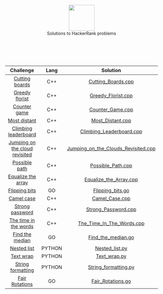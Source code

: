 

<p align="center">
    <a href="https://www.hackerrank.com/giupeppe0db">
        <img height=85 src="https://d3keuzeb2crhkn.cloudfront.net/hackerrank/assets/styleguide/logo_wordmark-f5c5eb61ab0a154c3ed9eda24d0b9e31.svg">
    </a>
    <br>Solutions to HackerRank problems
</p>

<br>
</br>
<br>
</br>

<!--|[challenge_name](link_challenge) |   prog_lang   | [file_name](path_file)| -->

Challenge | Lang | Solution                 
:---:|:---------:|:------:
|[Cutting boards](https://www.hackerrank.com/challenges/board-cutting/problem)| C++ | [Cutting_Boards.cpp](https://github.com/gppprimo/HackerRank_Solutions/blob/master/Solutions/Cutting_Boards.cpp)|
|[Greedy florist](https://www.hackerrank.com/challenges/greedy-florist/problem)| C++ | [Greedy_Florist.cpp](https://github.com/gppprimo/HackerRank_Solutions/blob/master/Solutions/Greedy_Florist.cpp)|
|[Counter game](https://www.hackerrank.com/challenges/counter-game/problem?utm_campaign=challenge-recommendation&utm_medium=email&utm_source=24-hour-campaign)|C++|[Counter_Game.cpp](https://github.com/gppprimo/HackerRank_Solutions/blob/master/Solutions/Counter_Game.cpp)|
|[Most distant](https://www.hackerrank.com/challenges/most-distant/problem)|   C++   | [Most_Distant.cpp](https://github.com/gppprimo/HackerRank_Solutions/blob/master/Solutions/Most_Distant.cpp)|
|[Climbing leaderboard](https://www.hackerrank.com/challenges/climbing-the-leaderboard/problem)|   C++   | [Climbing_Leaderboard.cpp](https://github.com/gppprimo/HackerRank_Solutions/blob/master/Solutions/Climbing_Leaderboard.cpp)|
|[Jumping on the cloud revisited](https://www.hackerrank.com/challenges/jumping-on-the-clouds-revisited/problem?h_r=internal-search)|   C++   | [Jumping_on_the_Clouds_Revisited.cpp](https://github.com/gppprimo/HackerRank_Solutions/blob/master/Solutions/Jumping_on_the_Clouds_Revisited.cpp)|
|[Possible path](https://www.hackerrank.com/challenges/possible-path/problem)|   C++   | [Possible_Path.cpp](https://github.com/gppprimo/HackerRank_Solutions/blob/master/Solutions/Possible_Path.cpp)|
|[Equalize the array](https://www.hackerrank.com/challenges/equality-in-a-array/problem)|   C++   | [Equalize_the_Array.cpp](https://github.com/gppprimo/HackerRank_Solutions/blob/master/Solutions/Equalize_the_Array.cpp)|
|[Flipping bits](https://www.hackerrank.com/challenges/flipping-bits/problem?utm_campaign=challenge-recommendation&utm_medium=email&utm_source=60-day-campaign)|   GO   | [Flipping_bits.go](https://github.com/gppprimo/HackerRank_Solutions/blob/master/Solutions/Flipping_bits.go)|
|[Camel case](https://www.hackerrank.com/challenges/camelcase/problem)|   C++   | [Camel_Case.cpp](https://github.com/gppprimo/HackerRank_Solutions/blob/master/Solutions/Camel_Case.cpp)|
|[Strong password](https://www.hackerrank.com/challenges/strong-password)|   C++   | [Strong_Password.cpp](https://github.com/gppprimo/HackerRank_Solutions/blob/master/Solutions/Strong_Password.cpp)|
|[The time in the words](https://www.hackerrank.com/challenges/the-time-in-words/problem)|   C++   | [The_Time_In_The_Words.cpp](https://github.com/gppprimo/HackerRank_Solutions/blob/master/Solutions/The_Time_In_The_Words.cpp)|
|[Find the median](https://www.hackerrank.com/challenges/find-the-median/problem?utm_campaign=challenge-recommendation&utm_medium=email&utm_source=60-day-campaign)|   GO   | [Find_the_median.go](https://github.com/gppprimo/HackerRank_Solutions/blob/master/Solutions/Find_the_median.go)|
|[Nested list](https://www.hackerrank.com/challenges/nested-list/problem)|   PYTHON   | [Nested_list.py](https://github.com/gppprimo/HackerRank_Solutions/blob/master/Solutions/Nested_list.py)|
|[Text wrap](https://www.hackerrank.com/challenges/text-wrap/problem)|   PYTHON   | [Text_wrap.py](https://github.com/gppprimo/HackerRank_Solutions/blob/master/Solutions/Text_wrap.py)|
|[String formatting](https://www.hackerrank.com/challenges/python-string-formatting/problem)|   PYTHON   | [String_formatting.py](https://github.com/gppprimo/HackerRank_Solutions/blob/master/Solutions/String_formatting.py)|
|[Fair Rotations](https://www.hackerrank.com/challenges/fair-rations/problem)|   GO   | [Fair_Rotations.go](https://github.com/gppprimo/HackerRank_Solutions/blob/master/Solutions/Fair_Rations.go)|




